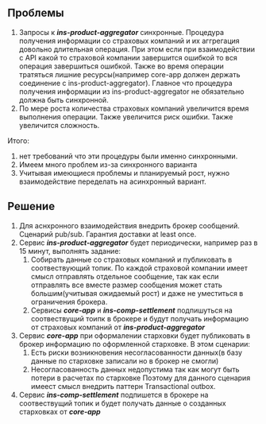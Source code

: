 ## Проблемы

1. Запросы к ***ins-product-aggregator*** синхронные. Процедура получения информации со страховых компаний и их аггрегация довольно длительная операция. При этом если при взаимодействии с API какой то страховой компании завершится ошибкой то вся операция завершиться ошибкой. Также во время операции тратяться лишние ресурсы(например core-app должен держать соединение с ins-product-aggregator). Главное что процедура получения информации из ins-product-aggregator не обязательно должна быть синхронной.
2. По мере роста количества страховых компаний увеличится время выполнения операции. Также увеличится риск ошибки. Также увеличится сложность.

Итого: 
1. нет требований что эти процедуры были именно синхронными. 
2. Имеем много проблем из-за синхронного варианта
3. Учитывая имеющиеся проблемы и планируемый рост, нужно взаимодействие переделать на асинхронный вариант.

## Решение

1. Для аснхронного взаимодействия внедрить брокер сообщений. Сценарий pub/sub. Гарантия доставки at least once.
2. Сервис ***ins-product-aggregator*** будет периодически, например раз в 15 минут, выполнять задание:
    1. Собирать данные со страховых компаний и публиковать в соотвествующий топик. По каждой страховой компании имеет смысл отправлять отдельное сообщение, так как если отправлять все вместе размер сообщения может стать большим(учитывая ожидаемый рост) и даже не уместиться в ограничения брокера.
    2. Сервисы ***core-app*** и ***ins-comp-settlement*** подпишуться на соотвествущий тоипк в брокере и будут получать информацию от страховых компаний от ***ins-product-aggregator***
3. Сервис ***core-app*** при оформалении старховки будет публиковать в брокер информацию по оформленной старховке. В этом сценарии:
    1. Есть риски возникновения несогласованности данных(в базу данные по старховке записали но в брокер не смогли)
    2. Несогласованность данных недопустима так как могут быть потери в расчетах по старховке
Поэтому для данного сценария имеест смысл внедрить паттерн Transactional outbox.
4. Сервис ***ins-comp-settlement*** подпишется в брокере на соотвествущий топик и будет получать данные о созданных старховках от ***core-app***